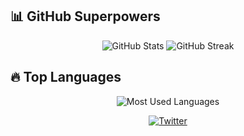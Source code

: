 ## 📊 GitHub Superpowers

<p align="center">
  <img src="https://github-readme-stats.vercel.app/api?username=KiraraSan&show_icons=true&count_private=true&theme=tokyonight" alt="GitHub Stats">
  <img src="https://streak-stats.demolab.com?user=KiraraSan&theme=tokyonight" alt="GitHub Streak">
</p>

## 🔥 Top Languages

<p align="center">
  <img src="https://github-readme-stats.vercel.app/api/top-langs/?username=KiraraSan&layout=compact&langs_count=10&theme=tokyonight" alt="Most Used Languages">
</p>

<p align="center">
  <a href="https://twitter.com/alexisngaing"><img src="https://img.shields.io/badge/Twitter-1DA1F2.svg?style=for-the-badge&logo=twitter&logoColor=white" alt="Twitter"></a>
</p>
